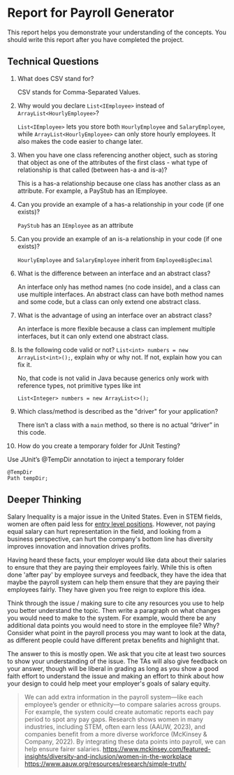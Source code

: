 # Report for Payroll Generator

This report helps you demonstrate your understanding of the concepts. You should write this report after you have completed the project. 

## Technical Questions

1. What does CSV stand for?

    CSV stands for Comma-Separated Values.


2. Why would you declare `List<IEmployee>` instead of `ArrayList<HourlyEmployee>`?

   `List<IEmployee>` lets you store both `HourlyEmployee` and `SalaryEmployee`, while `ArrayList<HourlyEmployee>` can only store hourly employees. It also makes the code easier to change later.


3. When you have one class referencing another object, such as storing that object as one of the attributes of the first class - what type of relationship is that called (between has-a and is-a)?
   
    This is a has-a relationship because one class has another class as an attribute. For example, a PayStub has an IEmployee.


4. Can you provide an example of a has-a relationship in your code (if one exists)?

    `PayStub` has an `IEmployee` as an attribute


5. Can you provide an example of an is-a relationship in your code (if one exists)?

    `HourlyEmployee` and `SalaryEmployee` inherit from `EmployeeBigDecimal`


6. What is the difference between an interface and an abstract class?

    An interface only has method names (no code inside), and a class can use multiple interfaces. An abstract class can have both method names and some code, but a class can only extend one abstract class.


7. What is the advantage of using an interface over an abstract class?

   An interface is more flexible because a class can implement multiple interfaces, but it can only extend one abstract class.


8. Is the following code valid or not? `List<int> numbers = new ArrayList<int>();`, explain why or why not. If not, explain how you can fix it. 

   No, that code is not valid in Java because generics only work with reference types, not primitive types like int
    ```
   List<Integer> numbers = new ArrayList<>();
   ```


9. Which class/method is described as the "driver" for your application? 

   There isn’t a class with a `main` method, so there is no actual “driver” in this code.


10. How do you create a temporary folder for JUnit Testing? 

Use JUnit’s @TempDir annotation to inject a temporary folder
```
@TempDir
Path tempDir;
```


## Deeper Thinking 

Salary Inequality is a major issue in the United States. Even in STEM fields, women are often paid less for [entry level positions](https://www.gsb.stanford.edu/insights/whats-behind-pay-gap-stem-jobs). However, not paying equal salary can hurt representation in the field, and looking from a business perspective, can hurt the company's bottom line has diversity improves innovation and innovation drives profits. 

Having heard these facts, your employer would like data about their salaries to ensure that they are paying their employees fairly. While this is often done 'after pay' by employee surveys and feedback, they have the idea that maybe the payroll system can help them ensure that they are paying their employees fairly. They have given you free reign to explore this idea.

Think through the issue / making sure to cite any resources you use to help you better understand the topic. Then write a paragraph on what changes you would need to make to the system. For example, would there be any additional data points you would need to store in the employee file? Why? Consider what point in the payroll process you may want to look at the data, as different people could have different pretax benefits and highlight that. 

The answer to this is mostly open. We ask that you cite at least two sources to show your understanding of the issue. The TAs will also give feedback on your answer, though will be liberal in grading as long as you show a good faith effort to understand the issue and making an effort to think about how your design to could help meet your employer's goals of salary equity. 


> We can add extra information in the payroll system—like each employee’s gender or ethnicity—to compare salaries across groups. For example, the system could create automatic reports each pay period to spot any pay gaps. Research shows women in many industries, including STEM, often earn less (AAUW, 2023), and companies benefit from a more diverse workforce (McKinsey & Company, 2022). By integrating these data points into payroll, we can help ensure fairer salaries.
<https://www.mckinsey.com/featured-insights/diversity-and-inclusion/women-in-the-workplace>
<https://www.aauw.org/resources/research/simple-truth/>